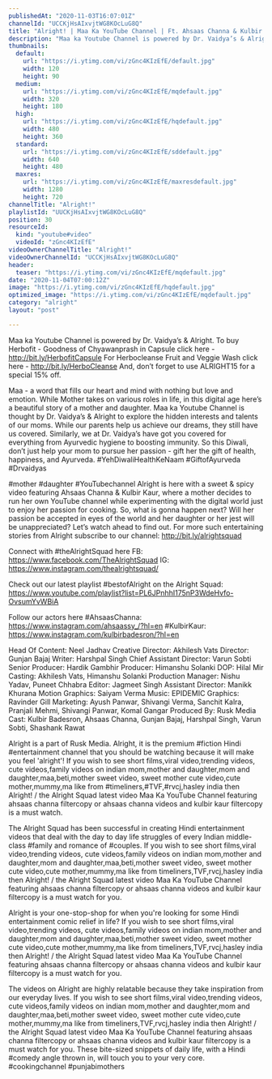 ```yaml
---
publishedAt: "2020-11-03T16:07:01Z"
channelId: "UCCKjHsAIxvjtWG8KOcLuG8Q"
title: "Alright! | Maa Ka YouTube Channel | Ft. Ahsaas Channa & Kulbir Badesron"
description: "Maa ka Youtube Channel is powered by Dr. Vaidya’s & Alright.\nTo buy Herbofit - Goodness of Chyawanprash in Capsule click here - http://bit.ly/HerbofitCapsule\nFor Herbocleanse Fruit and Veggie Wash click here - http://bit.ly/HerboCleanse\nAnd, don’t forget to use ALRIGHT15 for a special 15% off. \n\nMaa - a word that fills our heart and mind with nothing but love and emotion. While Mother takes on various roles in life, in this digital age here’s a beautiful story of a mother and daughter. Maa ka Youtube Channel is thought by Dr. Vaidya’s & Alright to explore the hidden interests and talents of our moms.\nWhile our parents help us achieve our dreams, they still have us covered. Similarly, we at Dr. Vaidya’s have got you covered for everything from Ayurvedic hygiene to boosting immunity. So this Diwali, don’t just help your mom to pursue her passion - gift her the gift of health, happiness, and Ayurveda. \n#YehDiwaliHealthKeNaam #GiftofAyurveda #Drvaidyas\n\n#mother #daughter #YouTubechannel\nAlright is here with a sweet & spicy video featuring Ahsaas Channa & Kulbir Kaur, where a mother decides to run her own YouTube channel while experimenting with the digital world just to enjoy her passion for cooking. So, what is gonna happen next? Will her passion be accepted in eyes of the world and her daughter or her jest will be unappreciated? Let’s watch ahead to find out. For more such entertaining stories from Alright subscribe to our channel: http://bit.ly/alrightsquad\n\nConnect with #theAlrightSquad here\nFB: https://www.facebook.com/TheAlrightSquad\nIG: https://www.instagram.com/thealrightsquad/\n\nCheck out our latest playlist #bestofAlright on the Alright Squad: https://www.youtube.com/playlist?list=PL6JPnhhI175nP3WdeHvfo-OvsumYvWBiA\n\nFollow our actors here\n#AhsaasChanna: https://www.instagram.com/ahsaassy_/?hl=en\n#KulbirKaur: https://www.instagram.com/kulbirbadesron/?hl=en\n\nHead Of Content: Neel Jadhav\nCreative Director: Akhilesh Vats\nDirector: Gunjan Bajaj\nWriter: Harshpal Singh\nChief Assistant Director: Varun Sobti\nSenior Producer: Hardik Gambhir\nProducer: Himanshu Solanki\nDOP: Hilal Mir\nCasting: Akhilesh Vats, Himanshu Solanki\nProduction Manager: Nishu Yadav, Puneet Chhabra\nEditor: Jagmeet Singh\nAssistant Director: Manikk Khurana\nMotion Graphics: Saiyam Verma\nMusic: EPIDEMIC\nGraphics: Ravinder Gill\nMarketing: Ayush Panwar, Shivangi Verma, Sanchit Kalra, Pranjali Mehmi, Shivangi Panwar, Komal Gangar\nProduced By:  Rusk Media\nCast: Kulbir Badesron, Ahsaas Channa, Gunjan Bajaj, Harshpal Singh, Varun Sobti, Shashank Rawat\n\nAlright is a part of Rusk Media. Alright, it is the premium #fiction Hindi #entertainment channel that you should be watching because it will make you feel 'alright'! If you wish to see short films,viral video,trending videos, cute videos,family videos on indian mom,mother and daughter,mom and daughter,maa,beti,mother sweet video, sweet mother cute video,cute mother,mummy,ma like from #timeliners,#TVF,#rvcj,hasley india then Alright! / the Alright Squad latest video Maa Ka YouTube Channel featuring ahsaas channa filtercopy or ahsaas channa videos and kulbir kaur filtercopy is a must watch.\n\nThe Alright Squad has been successful in creating Hindi entertainment videos that deal with the day to day life struggles of every Indian middle-class #family and romance of #couples.  If you wish to see short films,viral video,trending videos, cute videos,family videos on indian mom,mother and daughter,mom and daughter,maa,beti,mother sweet video, sweet mother cute video,cute mother,mummy,ma like from timeliners,TVF,rvcj,hasley india then Alright! / the Alright Squad latest video Maa Ka YouTube Channel featuring ahsaas channa filtercopy or ahsaas channa videos and kulbir kaur filtercopy is a must watch for  you.\n\nAlright is your one-stop-shop for when you're looking for some Hindi entertainment comic relief in life? If you wish to see short films,viral video,trending videos, cute videos,family videos on indian mom,mother and daughter,mom and daughter,maa,beti,mother sweet video, sweet mother cute video,cute mother,mummy,ma like from timeliners,TVF,rvcj,hasley india then Alright! / the Alright Squad latest video Maa Ka YouTube Channel featuring ahsaas channa filtercopy or ahsaas channa videos and kulbir kaur filtercopy is a must watch for  you. \n\nThe videos on Alright are highly relatable because they take inspiration from our everyday lives. If you wish to see short films,viral video,trending videos, cute videos,family videos on indian mom,mother and daughter,mom and daughter,maa,beti,mother sweet video, sweet mother cute video,cute mother,mummy,ma like from timeliners,TVF,rvcj,hasley india then Alright! / the Alright Squad latest video Maa Ka YouTube Channel featuring ahsaas channa filtercopy or ahsaas channa videos and kulbir kaur filtercopy is a must watch for  you. These bite-sized snippets of daily life, with a Hindi #comedy angle thrown in, will touch you to your very core. #cookingchannel #punjabimothers"
thumbnails:
  default:
    url: "https://i.ytimg.com/vi/zGnc4KIzEfE/default.jpg"
    width: 120
    height: 90
  medium:
    url: "https://i.ytimg.com/vi/zGnc4KIzEfE/mqdefault.jpg"
    width: 320
    height: 180
  high:
    url: "https://i.ytimg.com/vi/zGnc4KIzEfE/hqdefault.jpg"
    width: 480
    height: 360
  standard:
    url: "https://i.ytimg.com/vi/zGnc4KIzEfE/sddefault.jpg"
    width: 640
    height: 480
  maxres:
    url: "https://i.ytimg.com/vi/zGnc4KIzEfE/maxresdefault.jpg"
    width: 1280
    height: 720
channelTitle: "Alright!"
playlistId: "UUCKjHsAIxvjtWG8KOcLuG8Q"
position: 30
resourceId:
  kind: "youtube#video"
  videoId: "zGnc4KIzEfE"
videoOwnerChannelTitle: "Alright!"
videoOwnerChannelId: "UCCKjHsAIxvjtWG8KOcLuG8Q"
header:
  teaser: "https://i.ytimg.com/vi/zGnc4KIzEfE/mqdefault.jpg"
date: "2020-11-04T07:00:12Z"
image: "https://i.ytimg.com/vi/zGnc4KIzEfE/hqdefault.jpg"
optimized_image: "https://i.ytimg.com/vi/zGnc4KIzEfE/mqdefault.jpg"
category: "alright"
layout: "post"

---
```

Maa ka Youtube Channel is powered by Dr. Vaidya’s & Alright.
To buy Herbofit - Goodness of Chyawanprash in Capsule click here - http://bit.ly/HerbofitCapsule
For Herbocleanse Fruit and Veggie Wash click here - http://bit.ly/HerboCleanse
And, don’t forget to use ALRIGHT15 for a special 15% off. 

Maa - a word that fills our heart and mind with nothing but love and emotion. While Mother takes on various roles in life, in this digital age here’s a beautiful story of a mother and daughter. Maa ka Youtube Channel is thought by Dr. Vaidya’s & Alright to explore the hidden interests and talents of our moms.
While our parents help us achieve our dreams, they still have us covered. Similarly, we at Dr. Vaidya’s have got you covered for everything from Ayurvedic hygiene to boosting immunity. So this Diwali, don’t just help your mom to pursue her passion - gift her the gift of health, happiness, and Ayurveda. 
#YehDiwaliHealthKeNaam #GiftofAyurveda #Drvaidyas

#mother #daughter #YouTubechannel
Alright is here with a sweet & spicy video featuring Ahsaas Channa & Kulbir Kaur, where a mother decides to run her own YouTube channel while experimenting with the digital world just to enjoy her passion for cooking. So, what is gonna happen next? Will her passion be accepted in eyes of the world and her daughter or her jest will be unappreciated? Let’s watch ahead to find out. For more such entertaining stories from Alright subscribe to our channel: http://bit.ly/alrightsquad

Connect with #theAlrightSquad here
FB: https://www.facebook.com/TheAlrightSquad
IG: https://www.instagram.com/thealrightsquad/

Check out our latest playlist #bestofAlright on the Alright Squad: https://www.youtube.com/playlist?list=PL6JPnhhI175nP3WdeHvfo-OvsumYvWBiA

Follow our actors here
#AhsaasChanna: https://www.instagram.com/ahsaassy_/?hl=en
#KulbirKaur: https://www.instagram.com/kulbirbadesron/?hl=en

Head Of Content: Neel Jadhav
Creative Director: Akhilesh Vats
Director: Gunjan Bajaj
Writer: Harshpal Singh
Chief Assistant Director: Varun Sobti
Senior Producer: Hardik Gambhir
Producer: Himanshu Solanki
DOP: Hilal Mir
Casting: Akhilesh Vats, Himanshu Solanki
Production Manager: Nishu Yadav, Puneet Chhabra
Editor: Jagmeet Singh
Assistant Director: Manikk Khurana
Motion Graphics: Saiyam Verma
Music: EPIDEMIC
Graphics: Ravinder Gill
Marketing: Ayush Panwar, Shivangi Verma, Sanchit Kalra, Pranjali Mehmi, Shivangi Panwar, Komal Gangar
Produced By:  Rusk Media
Cast: Kulbir Badesron, Ahsaas Channa, Gunjan Bajaj, Harshpal Singh, Varun Sobti, Shashank Rawat

Alright is a part of Rusk Media. Alright, it is the premium #fiction Hindi #entertainment channel that you should be watching because it will make you feel 'alright'! If you wish to see short films,viral video,trending videos, cute videos,family videos on indian mom,mother and daughter,mom and daughter,maa,beti,mother sweet video, sweet mother cute video,cute mother,mummy,ma like from #timeliners,#TVF,#rvcj,hasley india then Alright! / the Alright Squad latest video Maa Ka YouTube Channel featuring ahsaas channa filtercopy or ahsaas channa videos and kulbir kaur filtercopy is a must watch.

The Alright Squad has been successful in creating Hindi entertainment videos that deal with the day to day life struggles of every Indian middle-class #family and romance of #couples.  If you wish to see short films,viral video,trending videos, cute videos,family videos on indian mom,mother and daughter,mom and daughter,maa,beti,mother sweet video, sweet mother cute video,cute mother,mummy,ma like from timeliners,TVF,rvcj,hasley india then Alright! / the Alright Squad latest video Maa Ka YouTube Channel featuring ahsaas channa filtercopy or ahsaas channa videos and kulbir kaur filtercopy is a must watch for  you.

Alright is your one-stop-shop for when you're looking for some Hindi entertainment comic relief in life? If you wish to see short films,viral video,trending videos, cute videos,family videos on indian mom,mother and daughter,mom and daughter,maa,beti,mother sweet video, sweet mother cute video,cute mother,mummy,ma like from timeliners,TVF,rvcj,hasley india then Alright! / the Alright Squad latest video Maa Ka YouTube Channel featuring ahsaas channa filtercopy or ahsaas channa videos and kulbir kaur filtercopy is a must watch for  you. 

The videos on Alright are highly relatable because they take inspiration from our everyday lives. If you wish to see short films,viral video,trending videos, cute videos,family videos on indian mom,mother and daughter,mom and daughter,maa,beti,mother sweet video, sweet mother cute video,cute mother,mummy,ma like from timeliners,TVF,rvcj,hasley india then Alright! / the Alright Squad latest video Maa Ka YouTube Channel featuring ahsaas channa filtercopy or ahsaas channa videos and kulbir kaur filtercopy is a must watch for  you. These bite-sized snippets of daily life, with a Hindi #comedy angle thrown in, will touch you to your very core. #cookingchannel #punjabimothers